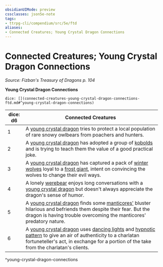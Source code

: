 ```yaml
---
obsidianUIMode: preview
cssclasses: json5e-note
tags:
- ttrpg-cli/compendium/src/5e/ftd
aliases:
- Connected Creatures; Young Crystal Dragon Connections
---
```

# Connected Creatures; Young Crystal Dragon Connections
*Source: Fizban's Treasury of Dragons p. 104* 

**Young Crystal Dragon Connections**

`dice: [](connected-creatures-young-crystal-dragon-connections-ftd.md#^young-crystal-dragon-connections)`

| dice: d6 | Connected Creatures |
|----------|---------------------|
| 1 | A [young crystal dragon](/3-Mechanics/CLI/Compendium/bestiary/dragon/young-crystal-dragon-ftd.md) tries to protect a local population of rare snowy owlbears from poachers and hunters. |
| 2 | A [young crystal dragon](/3-Mechanics/CLI/Compendium/bestiary/dragon/young-crystal-dragon-ftd.md) has adopted a group of [kobolds](/3-Mechanics/CLI/Compendium/bestiary/humanoid/kobold.md) and is trying to teach them the value of a good practical joke. |
| 3 | A [young crystal dragon](/3-Mechanics/CLI/Compendium/bestiary/dragon/young-crystal-dragon-ftd.md) has captured a pack of [winter wolves](/3-Mechanics/CLI/Compendium/bestiary/monstrosity/winter-wolf.md) loyal to a [frost giant](/3-Mechanics/CLI/Compendium/bestiary/giant/frost-giant.md), intent on convincing the wolves to change their evil ways. |
| 4 | A lonely [werebear](/3-Mechanics/CLI/Compendium/bestiary/humanoid/werebear.md) enjoys long conversations with a [young crystal dragon](/3-Mechanics/CLI/Compendium/bestiary/dragon/young-crystal-dragon-ftd.md) but doesn't always appreciate the dragon's sense of humor. |
| 5 | A [young crystal dragon](/3-Mechanics/CLI/Compendium/bestiary/dragon/young-crystal-dragon-ftd.md) finds some [manticores'](/3-Mechanics/CLI/Compendium/bestiary/monstrosity/manticore.md) bluster hilarious and befriends them despite their fear. But the dragon is having trouble overcoming the manticores' predatory nature. |
| 6 | A [young crystal dragon](/3-Mechanics/CLI/Compendium/bestiary/dragon/young-crystal-dragon-ftd.md) uses [dancing lights](/3-Mechanics/CLI/Compendium/spells/dancing-lights.md) and [hypnotic pattern](/3-Mechanics/CLI/Compendium/spells/hypnotic-pattern.md) to give an air of authenticity to a charlatan fortuneteller's act, in exchange for a portion of the take from the charlatan's clients. |
^young-crystal-dragon-connections